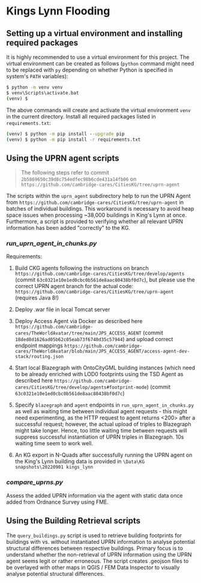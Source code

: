 # Kings Lynn Flooding

## Setting up a virtual environment and installing required packages

It is highly recommended to use a virtual environment for this project. The virtual environment can be created as follows (`python` command might need to be replaced with `py` depending on whether Python is specified in system's `PATH` variables):

```cmd
$ python -m venv venv
$ venv\Scripts\activate.bat
(venv) $
```

The above commands will create and activate the virtual environment `venv` in the current directory. Install all required packages listed in `requirements.txt`:

```cmd
(venv) $ python -m pip install --upgrade pip  
(venv) $ python -m pip install -r requirements.txt
```

## Using the UPRN agent scripts

> The following steps refer to commit `2b5869650c39d8c754edfec98b6cde431a14fb06` on `https://github.com/cambridge-cares/CitiesKG/tree/uprn-agent`

The scripts within the `uprn_agent` subdirectory help to run the UPRN Agent from `https://github.com/cambridge-cares/CitiesKG/tree/uprn-agent` in batches of individual buildings. This workaround is necessary to avoid heap space issues when processing ~38,000 buildings in King's Lynn at once. Furthermore, a script is provided to verifying whether all relevant UPRN information has been added "correctly" to the KG.

### _run_uprn_agent_in_chunks.py_
Requirements:

1) Build CKG agents following the instructions on branch `https://github.com/cambridge-cares/CitiesKG/tree/develop/agents` (commit `63c0321e10e1ed0cbc0b561de8aac80438bf0d7c`), but please use the correct UPRN agent branch for the actual code: `https://github.com/cambridge-cares/CitiesKG/tree/uprn-agent` (requires Java 8!)

2) Deploy .war file in local Tomcat server

3) Deploy Access Agent via Docker as described here `https://github.com/cambridge-cares/TheWorldAvatar/tree/main/JPS_ACCESS_AGENT` (commit `18ded8d1626ad05b62c05eab73f6740d35c57944`) and upload correct endpoint mappings `https://github.com/cambridge-cares/TheWorldAvatar/blob/main/JPS_ACCESS_AGENT/access-agent-dev-stack/routing.json` 

4) Start local Blazegraph with OntoCityGML building instances (which need to be already enriched with LOD0 footprints using the TSD Agent as described here `https://github.com/cambridge-cares/CitiesKG/tree/develop/agents#footprint-mode`) (commit `63c0321e10e1ed0cbc0b561de8aac80438bf0d7c`)

5) Specify `blazegraph` and `agent` endpoints in `run_uprn_agent_in_chunks.py` as well as waiting time between individual agent requests - this might need experimenting, as the HTTP request to agent returns <200> after a successful request; however, the actual upload of triples to Blazegraph might take longer. Hence, too little waiting time between requests will suppress successful instantiation of UPRN triples in Blazegraph. 10s waiting time seem to work well.

6) An KG export in N-Quads after successfully running the UPRN agent on the King's Lynn building data is provided in `\Data\KG snapshots\20220901 kings_lynn`

### _compare_uprns.py_

Assess the added UPRN information via the agent with static data once added from Ordnance Survey using FME.

## Using the Building Retrieval scripts

The `query_buildings.py` script is used to retrieve building footprints for buildings with vs. without instantiated UPRN information to analyse potential structural differences between respective buildings. Primary focus is to understand whether the non-retrieval of UPRN information using the UPRN agent seems legit or rather erroneous. The script creates .geojson files to be overlayed with other maps in QGIS / FEM Data Inspector to visually analyse potential structural differences.
